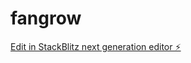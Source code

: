 # fangrow

[Edit in StackBlitz next generation editor ⚡️](https://stackblitz.com/~/github.com/kevinderitis/fangrow)
